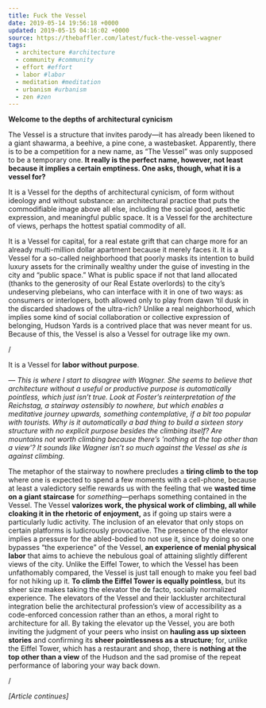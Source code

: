 ```yaml
---
title: Fuck the Vessel
date: 2019-05-14 19:56:18 +0000
updated: 2019-05-15 04:16:02 +0000
source: https://thebaffler.com/latest/fuck-the-vessel-wagner
tags:
  - architecture #architecture
  - community #community
  - effort #effort
  - labor #labor
  - meditation #meditation
  - urbanism #urbanism
  - zen #zen
---
```

__Welcome to the depths of__ __architectural cynicism__
The Vessel is a structure that invites parody—it has already been likened to a giant shawarma, a beehive, a pine cone, a wastebasket. Apparently, there is to be a competition for a new name, as “The Vessel” was only supposed to be a temporary one. __It really is the perfect name, however, not least because it implies a certain emptiness. One asks, though, what it is a vessel for?__
It is a Vessel for the depths of architectural cynicism, of form without ideology and without substance: an architectural practice that puts the commodifiable image above all else, including the social good, aesthetic expression, and meaningful public space. It is a Vessel for the architecture of views, perhaps the hottest spatial commodity of all.
It is a Vessel for capital, for a real estate grift that can charge more for an already multi-million dollar apartment because it merely faces it. It is a Vessel for a so-called neighborhood that poorly masks its intention to build luxury assets for the criminally wealthy under the guise of investing in the city and “public space.” What is public space if not that land allocated (thanks to the generosity of our Real Estate overlords) to the city’s undeserving plebeians, who can interface with it in one of two ways: as consumers or interlopers, both allowed only to play from dawn ‘til dusk in the discarded shadows of the ultra-rich? Unlike a real neighborhood, which implies some kind of social collaboration or collective expression of belonging, Hudson Yards is a contrived place that was never meant for us. Because of this, the Vessel is also a Vessel for outrage like my own.
/
It is a Vessel for __labor without purpose__.
— *This is where I start to disagree with Wagner. She seems to believe that architecture without a useful or productive purpose is automatically pointless, which just isn’t true. Look at Foster’s reinterpretation of the Reichstag, a stairway ostensibly to nowhere, but which enables a meditative journey upwards, something contemplative, if a bit too popular with tourists. Why is it automatically a bad thing to build a sixteen story structure with no explicit purpose besides the climbing itself? Are mountains not worth climbing because there’s ’nothing at the top other than a view'? It sounds like Wagner isn’t so much against the Vessel as she is against climbing.*
The metaphor of the stairway to nowhere precludes a __tiring climb to the top__ where one is expected to spend a few moments with a cell-phone, because at least a valedictory selfie rewards us with the feeling that we __wasted time on a giant staircase__ for *something*—perhaps something contained in the Vessel. The Vessel __valorizes work, the physical work of climbing, all while cloaking it in the rhetoric of enjoyment,__ as if going up stairs were a particularly ludic activity. The inclusion of an elevator that only stops on certain platforms is ludicrously provocative. The presence of the elevator implies a pressure for the abled-bodied to not use it, since by doing so one bypasses “the experience” of the Vessel, __an experience of menial physical labor__ that aims to achieve the nebulous goal of attaining slightly different views of the city. Unlike the Eiffel Tower, to which the Vessel has been unfathomably compared, the Vessel is just tall enough to make you feel bad for not hiking up it. __To climb the Eiffel Tower is equally pointless__, but its sheer size makes taking the elevator the de facto, socially normalized experience. The elevators of the Vessel and their lackluster architectural integration belie the architectural profession’s view of accessibility as a code-enforced concession rather than an ethos, a moral right to architecture for all. By taking the elevator up the Vessel, you are both inviting the judgment of your peers who insist on __hauling ass up sixteen stories__ and confirming its __sheer pointlessness as a structure__; for, unlike the Eiffel Tower, which has a restaurant and shop, there is __nothing at the top other than a view__ of the Hudson and the sad promise of the repeat performance of laboring your way back down.
/
*\[Article continues\]*